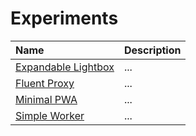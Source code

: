 # Experiments

| Name                                                      | Description |
| :-------------------------------------------------------- | :---------- |
| [Expandable Lightbox](./experiments/expandable-lightbox/) | ...         |
| [Fluent Proxy](./experiments/fluent-proxy/)               | ...         |
| [Minimal PWA](./experiments/pwa-minimal/)                 | ...         |
| [Simple Worker](./experiments/simple-worker/)             | ...         |
